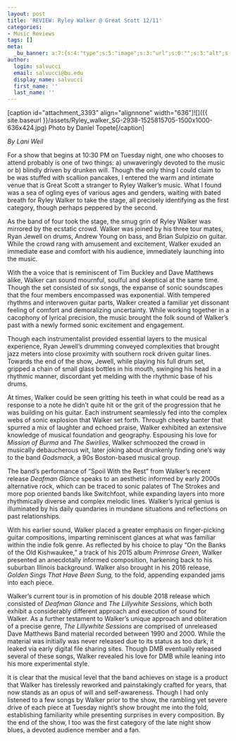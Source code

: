```yaml
---
layout: post
title: 'REVIEW: Ryley Walker @ Great Scott 12/11'
categories:
- Music Reviews
tags: []
meta:
  _bu_banner: a:7:{s:4:"type";s:5:"image";s:3:"url";s:0:"";s:3:"alt";s:0:"";s:7:"post_id";s:0:"";s:4:"html";s:0:"";s:8:"position";s:12:"contentWidth";s:7:"caption";s:0:"";}
author:
  login: salvucci
  email: salvucci@bu.edu
  display_name: salvucci
  first_name: ''
  last_name: ''
---
```

\[caption id="attachment\_3393" align="alignnone" width="636"\]![]({{ site.baseurl }}/assets/Ryley_walker_SG-2938-1525815705-1500x1000-636x424.jpg) Photo by Daniel Topete\[/caption\]

_By Lani Weil_

For a show that begins at 10:30 PM on Tuesday night, one who chooses to attend probably is one of two things: a) unwaveringly devoted to the music or b) blindly driven by drunken will. Though the only thing I could claim to be was stuffed with scallion pancakes, I entered the warm and intimate venue that is Great Scott a stranger to Ryley Walker’s music. What I found was a sea of ogling eyes of various ages and genders, waiting with bated breath for Ryley Walker to take the stage, all precisely identifying as the first category, though perhaps peppered by the second.

As the band of four took the stage, the smug grin of Ryley Walker was mirrored by the ecstatic crowd. Walker was joined by his three tour mates, Ryan Jewell on drums, Andrew Young on bass, and Brian Sulpizio on guitar. While the crowd rang with amusement and excitement, Walker exuded an immediate ease and comfort with his audience, immediately launching into the music.

With the a voice that is reminiscent of Tim Buckley and Dave Matthews alike, Walker can sound mournful, soulful and skeptical at the same time. Though the set consisted of six songs, the expanse of sonic soundscapes that the four members encompassed was exponential. With tempered rhythms and interwoven guitar parts, Walker created a familiar yet dissonant feeling of comfort and demoralizing uncertainty. While working together in a cacophony of lyrical precision, the music brought the folk sound of Walker’s past with a newly formed sonic excitement and engagement.

Though each instrumentalist provided essential layers to the musical experience, Ryan Jewell’s drumming conveyed complexities that brought jazz meters into close proximity with southern rock driven guitar lines. Towards the end of the show, Jewell, while playing his full drum set, gripped a chain of small glass bottles in his mouth, swinging his head in a rhythmic manner, discordant yet melding with the rhythmic base of his drums.

At times, Walker could be seen gritting his teeth in what could be read as a response to a note he didn’t quite hit or the grit of the progression that he was building on his guitar. Each instrument seamlessly fed into the complex webs of sonic explosion that Walker set forth. Through cheeky banter that spurred a mix of laughter and echoed praise, Walker exhibited an extensive knowledge of musical foundation and geography. Espousing his love for _Mission of Burma_ and _The Swirlies_, Walker schmoozed the crowd in musically debaucherous wit, later joking about drunkenly finding one’s way to the band _Godsmack,_ a 90s Boston-based musical group.

The band’s performance of “Spoil With the Rest” from Walker’s recent release _Deafman Glance_ speaks to an aesthetic informed by early 2000s alternative rock, which can be traced to sonic palates of The Strokes and more pop oriented bands like Switchfoot, while expanding layers into more rhythmically diverse and complex melodic lines. Walker’s lyrical genius is illuminated by his daily quandaries in mundane situations and reflections on past relationships.

With his earlier sound, Walker placed a greater emphasis on finger-picking guitar compositions, imparting reminiscent glances at what was familiar within the indie folk genre. As reflected by his choice to play “On the Banks of the Old Kishwaukee,” a track of his 2015 album _Primrose Green_, Walker presented an anecdotally informed composition, harkening back to his suburban Illinois background. Walker also brought in his 2016 release, _Golden Sings That Have Been Sung,_ to the fold, appending expanded jams into each piece.

Walker’s current tour is in promotion of his double 2018 release which consisted of _Deafman Glance_ and _The Lillywhite Sessions_, which both exhibit a considerably different approach and execution of sound for Walker. As a further testament to Walker’s unique approach and obliteration of a precise genre, _The Lillywhite Sessions_ are comprised of unreleased Dave Matthews Band material recorded between 1990 and 2000. While the material was initially was never released due to its status as too dark, it leaked via early digital file sharing sites. Though DMB eventually released several of these songs, Walker revealed his love for DMB while leaning into his more experimental style.

It is clear that the musical level that the band achieves on stage is a product that Walker has tirelessly reworked and painstakingly crafted for years, that now stands as an opus of will and self-awareness. Though I had only listened to a few songs by Walker prior to the show, the rambling yet severe drive of each piece at Tuesday night’s show brought me into the fold, establishing familiarity while presenting surprises in every composition. By the end of the show, I too was the first category of the late night show blues, a devoted audience member and a fan.